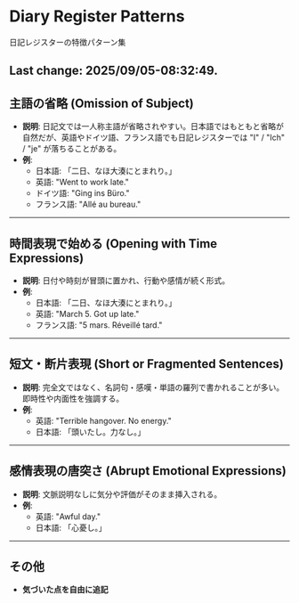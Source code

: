# Diary Register Patterns 
日記レジスターの特徴パターン集

## Last change: 2025/09/05-08:32:49.

## 主語の省略 (Omission of Subject)
- **説明**: 日記文では一人称主語が省略されやすい。日本語ではもともと省略が自然だが、英語やドイツ語、フランス語でも日記レジスターでは "I" / "Ich" / "je" が落ちることがある。  
- **例**:
  - 日本語: 「二日、なほ大湊にとまれり。」
  - 英語: "Went to work late."
  - ドイツ語: "Ging ins Büro."
  - フランス語: "Allé au bureau."

---

## 時間表現で始める (Opening with Time Expressions)
- **説明**: 日付や時刻が冒頭に置かれ、行動や感情が続く形式。  
- **例**:
  - 日本語: 「二日、なほ大湊にとまれり。」
  - 英語: "March 5. Got up late."
  - フランス語: "5 mars. Réveillé tard."

---

## 短文・断片表現 (Short or Fragmented Sentences)
- **説明**: 完全文ではなく、名詞句・感嘆・単語の羅列で書かれることが多い。即時性や内面性を強調する。  
- **例**:
  - 英語: "Terrible hangover. No energy."
  - 日本語: 「頭いたし。力なし。」

---

## 感情表現の唐突さ (Abrupt Emotional Expressions)
- **説明**: 文脈説明なしに気分や評価がそのまま挿入される。  
- **例**:
  - 英語: "Awful day."
  - 日本語: 「心憂し。」

---

## その他
- **気づいた点を自由に追記**

